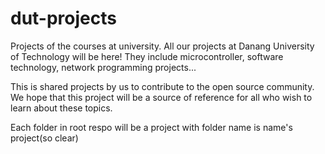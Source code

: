 # dut-projects
Projects of the courses at university. All our projects at Danang University of Technology will be here!
They include microcontroller, software technology, network programming projects...

This is shared projects by us to contribute to the open source community. 
We hope that this project will be a source of reference for all who wish to learn about these topics.

Each folder in root respo will be a project with folder name is name's project(so clear)

